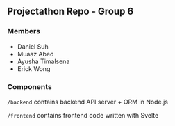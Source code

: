 ## Projectathon Repo - Group 6

### Members

- Daniel Suh
- Muaaz Abed
- Ayusha Timalsena
- Erick Wong

### Components

`/backend` contains backend API server + ORM in Node.js

`/frontend` contains frontend code written with Svelte

